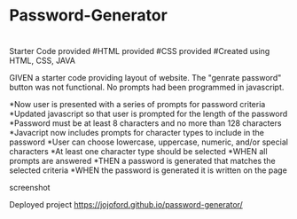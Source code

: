 # Password-Generator 
#  
Starter Code provided
#HTML provided
#CSS provided
#Created using HTML, CSS, JAVA

GIVEN a starter code providing layout of website.
The "genrate password" button was not functional.
No prompts had been programmed in javascript.

*Now user is presented with a series of prompts for password criteria
*Updated javascript so that user is prompted for the length of the password
*Password must be at least 8 characters and no more than 128 characters
*Javacript now includes prompts for character types to include in the password
*User can choose lowercase, uppercase, numeric, and/or special characters
*At least one character type should be selected
*WHEN all prompts are answered
*THEN a password is generated that matches the selected criteria
*WHEN the password is generated it is written on the page

screenshot

Deployed project https://jojoford.github.io/password-generator/
